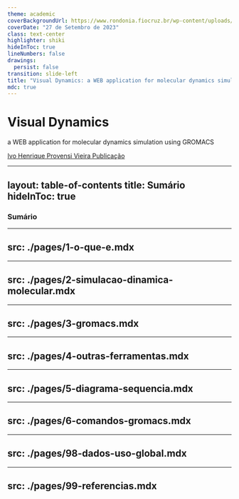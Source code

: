 ```yaml
---
theme: academic
coverBackgroundUrl: https://www.rondonia.fiocruz.br/wp-content/uploads/2019/03/CEBIO-Centro-de-estudos-de-biomol%C3%A9culas-aplicadas-%C3%A0-sa%C3%BAde-Bioinform%C3%A1tica-27-03-2019-Fotos-Jeferson-Mota-2-1024x683.jpg
coverDate: "27 de Setembro de 2023"
class: text-center
highlighter: shiki
hideInToc: true
lineNumbers: false
drawings:
  persist: false
transition: slide-left
title: "Visual Dynamics: a WEB application for molecular dynamics simulation using GROMACS"
mdc: true
---
```


# Visual Dynamics

a WEB application for molecular dynamics simulation using GROMACS

<div class="pt-12 text-start flex flex-col w-fit gap-2">
  <a href="https://github.com/ivopr" target="_blank" alt="GitHub do Discente" class="px-2 py-1 rounded cursor-pointer">
    <carbon:user class="inline" /> Ivo Henrique Provensi Vieira
  </a>
    <a href="https://bmcbioinformatics.biomedcentral.com/articles/10.1186/s12859-023-05234-y" target="_blank" alt="Artigo Publicado" class="px-2 py-1 rounded cursor-pointer">
    <lucide:scroll class="inline" /> Publicação
  </a>
</div>

<div class="abs-br m-6 flex gap-2">
  <a href="https://github.com/LABIOQUIM/visualdynamics" target="_blank" alt="GitHub"
    class="text-xl slidev-icon-btn opacity-50 !border-none !hover:text-white">
    <carbon-logo-github />
  </a>
</div>

---
layout: table-of-contents
title: Sumário
hideInToc: true
---

### Sumário

---
src: ./pages/1-o-que-e.mdx
---

---
src: ./pages/2-simulacao-dinamica-molecular.mdx
---

---
src: ./pages/3-gromacs.mdx
---

---
src: ./pages/4-outras-ferramentas.mdx
---

---
src: ./pages/5-diagrama-sequencia.mdx
---

---
src: ./pages/6-comandos-gromacs.mdx
---

---
src: ./pages/98-dados-uso-global.mdx
---

---
src: ./pages/99-referencias.mdx
---
